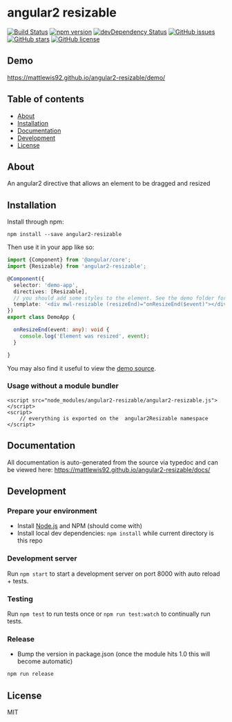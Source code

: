 # angular2 resizable
[![Build Status](https://travis-ci.org/mattlewis92/angular2-resizable.svg?branch=master)](https://travis-ci.org/mattlewis92/angular2-resizable)
[![npm version](https://badge.fury.io/js/angular2-resizable.svg)](http://badge.fury.io/js/angular2-resizable)
[![devDependency Status](https://david-dm.org/mattlewis92/angular2-resizable/dev-status.svg)](https://david-dm.org/mattlewis92/angular2-resizable#info=devDependencies)
[![GitHub issues](https://img.shields.io/github/issues/mattlewis92/angular2-resizable.svg)](https://github.com/mattlewis92/angular2-resizable/issues)
[![GitHub stars](https://img.shields.io/github/stars/mattlewis92/angular2-resizable.svg)](https://github.com/mattlewis92/angular2-resizable/stargazers)
[![GitHub license](https://img.shields.io/badge/license-MIT-blue.svg)](https://raw.githubusercontent.com/mattlewis92/angular2-resizable/master/LICENSE)

## Demo
https://mattlewis92.github.io/angular2-resizable/demo/

## Table of contents

- [About](#about)
- [Installation](#installation)
- [Documentation](#documentation)
- [Development](#development)
- [License](#licence)

## About

An angular2 directive that allows an element to be dragged and resized

## Installation

Install through npm:
```
npm install --save angular2-resizable
```

Then use it in your app like so:

```typescript
import {Component} from '@angular/core';
import {Resizable} from 'angular2-resizable';

@Component({
  selector: 'demo-app',
  directives: [Resizable],
  // you should add some styles to the element. See the demo folder for a more fleshed out example
  template: '<div mwl-resizable (resizeEnd)="onResizeEnd($event)"></div>'
})
export class DemoApp {

  onResizeEnd(event: any): void {
    console.log('Element was resized', event);
  }

}

```

You may also find it useful to view the [demo source](https://github.com/mattlewis92/angular2-resizable/blob/master/demo/demo.ts).

### Usage without a module bundler
```
<script src="node_modules/angular2-resizable/angular2-resizable.js"></script>
<script>
    // everything is exported on the  angular2Resizable namespace
</script>
```

## Documentation
All documentation is auto-generated from the source via typedoc and can be viewed here:
https://mattlewis92.github.io/angular2-resizable/docs/

## Development

### Prepare your environment
* Install [Node.js](http://nodejs.org/) and NPM (should come with)
* Install local dev dependencies: `npm install` while current directory is this repo

### Development server
Run `npm start` to start a development server on port 8000 with auto reload + tests.

### Testing
Run `npm test` to run tests once or `npm run test:watch` to continually run tests.

### Release
* Bump the version in package.json (once the module hits 1.0 this will become automatic)
```bash
npm run release
```

## License

MIT
